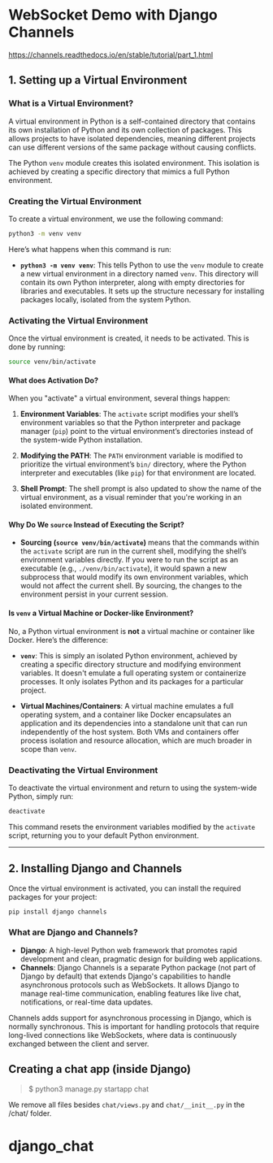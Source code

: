 # WebSocket Demo with Django Channels

https://channels.readthedocs.io/en/stable/tutorial/part_1.html

## 1. Setting up a Virtual Environment

### What is a Virtual Environment?

A virtual environment in Python is a self-contained directory that contains its own installation of Python and its own collection of packages. This allows projects to have isolated dependencies, meaning different projects can use different versions of the same package without causing conflicts.

The Python `venv` module creates this isolated environment. This isolation is achieved by creating a specific directory that mimics a full Python environment.

### Creating the Virtual Environment

To create a virtual environment, we use the following command:

```bash
python3 -m venv venv
```

Here’s what happens when this command is run:

- **`python3 -m venv venv`**: This tells Python to use the `venv` module to create a new virtual environment in a directory named `venv`. This directory will contain its own Python interpreter, along with empty directories for libraries and executables. It sets up the structure necessary for installing packages locally, isolated from the system Python.

### Activating the Virtual Environment

Once the virtual environment is created, it needs to be activated. This is done by running:

```bash
source venv/bin/activate
```

#### What does Activation Do?

When you "activate" a virtual environment, several things happen:

1. **Environment Variables**: The `activate` script modifies your shell’s environment variables so that the Python interpreter and package manager (`pip`) point to the virtual environment’s directories instead of the system-wide Python installation.

2. **Modifying the PATH**: The `PATH` environment variable is modified to prioritize the virtual environment’s `bin/` directory, where the Python interpreter and executables (like `pip`) for that environment are located.

3. **Shell Prompt**: The shell prompt is also updated to show the name of the virtual environment, as a visual reminder that you're working in an isolated environment.

#### Why Do We `source` Instead of Executing the Script?

- **Sourcing (`source venv/bin/activate`)** means that the commands within the `activate` script are run in the current shell, modifying the shell’s environment variables directly. If you were to run the script as an executable (e.g., `./venv/bin/activate`), it would spawn a new subprocess that would modify its own environment variables, which would not affect the current shell. By sourcing, the changes to the environment persist in your current session.

#### Is `venv` a Virtual Machine or Docker-like Environment?

No, a Python virtual environment is **not** a virtual machine or container like Docker. Here’s the difference:

- **`venv`**: This is simply an isolated Python environment, achieved by creating a specific directory structure and modifying environment variables. It doesn't emulate a full operating system or containerize processes. It only isolates Python and its packages for a particular project.

- **Virtual Machines/Containers**: A virtual machine emulates a full operating system, and a container like Docker encapsulates an application and its dependencies into a standalone unit that can run independently of the host system. Both VMs and containers offer process isolation and resource allocation, which are much broader in scope than `venv`.

### Deactivating the Virtual Environment

To deactivate the virtual environment and return to using the system-wide Python, simply run:

```bash
deactivate
```

This command resets the environment variables modified by the `activate` script, returning you to your default Python environment.

---

## 2. Installing Django and Channels

Once the virtual environment is activated, you can install the required packages for your project:

```bash
pip install django channels
```

### What are Django and Channels?

- **Django**: A high-level Python web framework that promotes rapid development and clean, pragmatic design for building web applications.
- **Channels**: Django Channels is a separate Python package (not part of Django by default) that extends Django's capabilities to handle asynchronous protocols such as WebSockets. It allows Django to manage real-time communication, enabling features like live chat, notifications, or real-time data updates.

Channels adds support for asynchronous processing in Django, which is normally synchronous. This is important for handling protocols that require long-lived connections like WebSockets, where data is continuously exchanged between the client and server.

## Creating a chat app (inside Django)

> $ python3 manage.py startapp chat

We remove all files besides `chat/views.py` and `chat/__init__.py` in the /chat/ folder.

# django_chat

